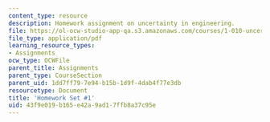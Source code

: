 ```yaml
---
content_type: resource
description: Homework assignment on uncertainty in engineering.
file: https://ol-ocw-studio-app-qa.s3.amazonaws.com/courses/1-010-uncertainty-in-engineering-fall-2008/43f9e019b165e42a9ad17ffb8a37c95e_homework_01.pdf
file_type: application/pdf
learning_resource_types:
- Assignments
ocw_type: OCWFile
parent_title: Assignments
parent_type: CourseSection
parent_uid: 1dd7ff79-7e94-b15b-1d9f-4dab4f77e3db
resourcetype: Document
title: 'Homework Set #1'
uid: 43f9e019-b165-e42a-9ad1-7ffb8a37c95e
---
```

